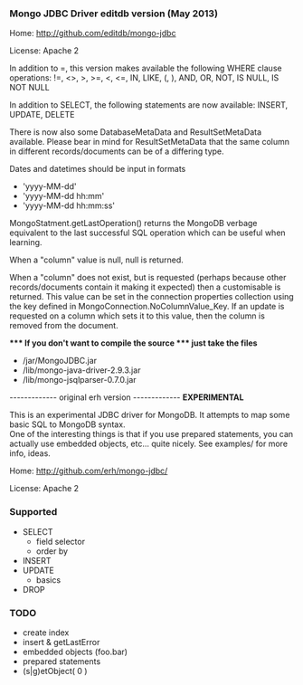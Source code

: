 ### Mongo JDBC Driver editdb version (May 2013)

Home: http://github.com/editdb/mongo-jdbc

License: Apache 2

In addition to =, this version makes available the following WHERE clause operations:
!=, <>, >, >=, <, <=, IN, LIKE, (, ), AND, OR, NOT, IS NULL, IS NOT NULL

In addition to SELECT, the following statements are now available:
INSERT, UPDATE, DELETE

There is now also some DatabaseMetaData and ResultSetMetaData available. 
Please bear in mind for ResultSetMetaData that the same column in different 
records/documents can be of a differing type.

Dates and datetimes should be input in formats
- 'yyyy-MM-dd'
- 'yyyy-MM-dd hh:mm'
- 'yyyy-MM-dd hh:mm:ss'

MongoStatment.getLastOperation() returns the MongoDB verbage equivalent to the 
last successful SQL operation which can be useful when learning.

When a "column" value is null, null is returned.

When a "column" does not exist, but is requested (perhaps because other 
records/documents contain it making it expected) then a customisable is returned.
This value can be set in the connection properties collection using the key defined 
in MongoConnection.NoColumnValue_Key.  If an update is requested on a column which sets
it to this value, then the column is removed from the document.

__*** If you don't want to compile the source *** just take the files__
- /jar/MongoJDBC.jar
- /lib/mongo-java-driver-2.9.3.jar
- /lib/mongo-jsqlparser-0.7.0.jar






------------- original erh version -------------
__EXPERIMENTAL__

This is an experimental JDBC driver for MongoDB.  It attempts to map some basic SQL to MongoDB syntax.  
One of the interesting things is that if you use prepared statements, you can actually use embedded objects, etc... quite nicely. 
See examples/ for more info, ideas.

Home: http://github.com/erh/mongo-jdbc/

License: Apache 2

### Supported
 - SELECT
   - field selector
   - order by
 - INSERT
 - UPDATE
   - basics
 - DROP

### TODO
 - create index
 - insert & getLastError
 - embedded objects  (foo.bar)
 - prepared statements
 - (s|g)etObject( 0 )

